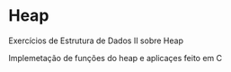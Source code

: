 # Heap
Exercícios de Estrutura de Dados II sobre Heap

Implemetação de funções do heap e aplicaçes feito em C

